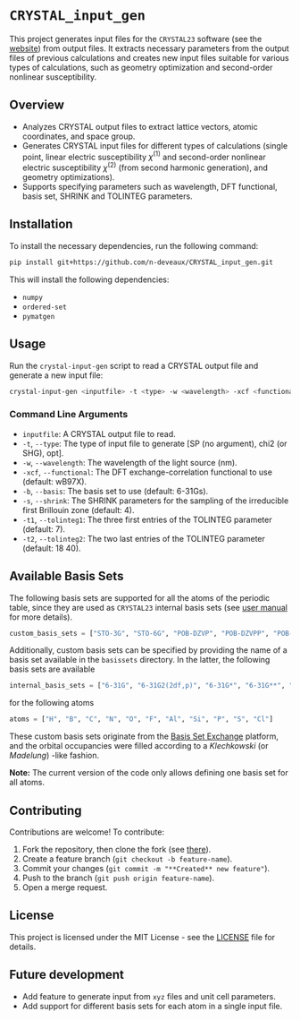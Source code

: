 # `CRYSTAL_input_gen`

This project generates input files for the `CRYSTAL23` software (see the [website](https://www.crystal.unito.it)) from output files. It extracts necessary parameters from the output files of previous calculations and creates new input files suitable for various types of calculations, such as geometry optimization and second-order nonlinear susceptibility.

## Overview

- Analyzes CRYSTAL output files to extract lattice vectors, atomic coordinates, and space group.
- Generates CRYSTAL input files for different types of calculations (single point, linear electric susceptibility $\chi^{(1)}$ and second-order nonlinear electric susceptibility $\chi^{(2)}$ (from second harmonic generation), and geometry optimizations).
- Supports specifying parameters such as wavelength, DFT functional, basis set, SHRINK and TOLINTEG parameters.

## Installation

To install the necessary dependencies, run the following command:

```bash
pip install git+https://github.com/n-deveaux/CRYSTAL_input_gen.git
```

This will install the following dependencies:
- `numpy`
- `ordered-set`
- `pymatgen`

## Usage

Run the `crystal-input-gen` script to read a CRYSTAL output file and generate a new input file:

```bash
crystal-input-gen <inputfile> -t <type> -w <wavelength> -xcf <functional> -b <basis> -s <shrink> -t1 <tolinteg1> -t2 <tolinteg2>
```

### Command Line Arguments

- `inputfile`: A CRYSTAL output file to read.
- `-t`, `--type`: The type of input file to generate [SP (no argument), chi2 (or SHG), opt].
- `-w`, `--wavelength`: The wavelength of the light source (nm).
- `-xcf`, `--functional`: The DFT exchange-correlation functional to use (default: wB97X).
- `-b`, `--basis`: The basis set to use (default: 6-31Gs).
- `-s`, `--shrink`: The SHRINK parameters for the sampling of the irreducible first Brillouin zone (default: 4).
- `-t1`, `--tolinteg1`: The three first entries of the TOLINTEG parameter (default: 7).
- `-t2`, `--tolinteg2`: The two last entries of the TOLINTEG parameter (default: 18 40).

## Available Basis Sets

The following basis sets are supported for all the atoms of the periodic table, since they are used as `CRYSTAL23` internal basis sets (see [user manual](https://www.crystal.unito.it/include/manuals/crystal23.pdf) for more details).

```python
custom_basis_sets = ["STO-3G", "STO-6G", "POB-DZVP", "POB-DZVPP", "POB-TZVP", "POB-DZVP-REV2", "POB-TZVP-REV2"]
```

Additionally, custom basis sets can be specified by providing the name of a basis set available in the `basissets` directory. In the latter, the following basis sets are available

```python
internal_basis_sets = ["6-31G", "6-31G2(2df,p)", "6-31G*", "6-31G**", "6-311G", "6-311G*", "6-311G**", "cc-PVDZ", "cc-PVTZ", "cc-PVQZ", "def2-SVP", "def2-SVPD", "def2-TZVP", "Ahlrichs VDZ", "pVDZ", "VTZ"]
```

for the following atoms
```python
atoms = ["H", "B", "C", "N", "O", "F", "Al", "Si", "P", "S", "Cl"]
```
These custom basis sets originate from the [Basis Set Exchange](https://www.basissetexchange.org) platform, and the orbital occupancies were filled
according to a *Klechkowski* (or *Madelung*) -like fashion.

**Note:** The current version of the code only allows defining one basis set for all atoms.

## Contributing

Contributions are welcome! To contribute:
1. Fork the repository, then clone the fork (see [there](https://guides.github.com/activities/forking/)).
2. Create a feature branch (`git checkout -b feature-name`).
3. Commit your changes (`git commit -m "**Created** new feature"`).
4. Push to the branch (`git push origin feature-name`).
5. Open a merge request.

## License

This project is licensed under the MIT License - see the [LICENSE](LICENSE) file for details.

## Future development
- Add feature to generate input from `xyz` files and unit cell parameters.
- Add support for different basis sets for each atom in a single input file.
